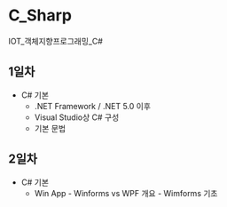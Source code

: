 # C_Sharp
IOT_객체지향프로그래밍_C#

## 1일차
- C# 기본
  - .NET Framework / .NET 5.0 이후
  - Visual Studio상 C# 구성
  - 기본 문법
## 2일차
- C# 기본
    - Win App
          - Winforms vs WPF 개요
          - Wimforms 기초
